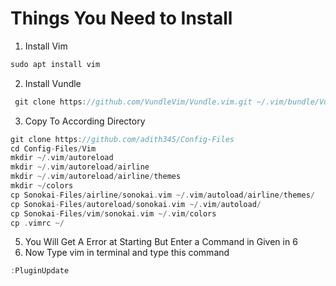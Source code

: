 # Things You Need to Install
1. Install Vim
```c
sudo apt install vim
```
2. Install Vundle
```c
 git clone https://github.com/VundleVim/Vundle.vim.git ~/.vim/bundle/Vundle.vim
```
3. Copy To According Directory

```c
git clone https://github.com/adith345/Config-Files
cd Config-Files/Vim
mkdir ~/.vim/autoreload
mkdir ~/.vim/autoreload/airline
mkdir ~/.vim/autoreload/airline/themes
mkdir ~/colors
cp Sonokai-Files/airline/sonokai.vim ~/.vim/autoload/airline/themes/
cp Sonokai-Files/autoreload/sonokai.vim ~/.vim/autoload/
cp Sonokai-Files/vim/sonokai.vim ~/.vim/colors
cp .vimrc ~/

```
5. You Will Get A Error at Starting But Enter a Command in Given in 6
6. Now Type vim in terminal and type this command 
```c
:PluginUpdate
```
